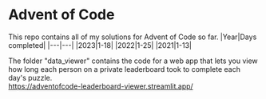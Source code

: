 # Advent of Code
This repo contains all of my solutions for Advent of Code so far.
|Year|Days completed|
|---|---|
|2023|1-18|
|2022|1-25|
|2021|1-13|

The folder "data_viewer" contains the code for a web app that lets you view how long each person on a private leaderboard took to complete each day's puzzle.\
https://adventofcode-leaderboard-viewer.streamlit.app/
